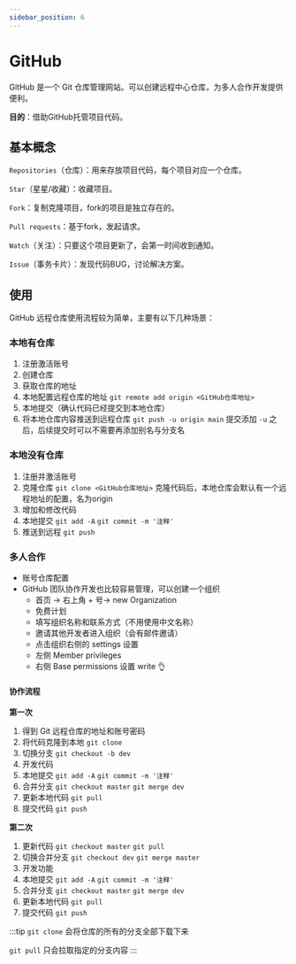```yaml
---
sidebar_position: 6
---
```


# GitHub

GitHub 是一个 Git 仓库管理网站。可以创建远程中心仓库，为多人合作开发提供便利。

**目的**：借助GitHub托管项目代码。

## 基本概念

`Repositories`（仓库）：用来存放项目代码，每个项目对应一个仓库。

`Star`（星星/收藏）：收藏项目。

`Fork`：复制克隆项目，fork的项目是独立存在的。

`Pull requests`：基于fork，发起请求。

`Watch`（关注）：只要这个项目更新了，会第一时间收到通知。

`Issue`（事务卡片）：发现代码BUG，讨论解决方案。

## 使用

GitHub 远程仓库使用流程较为简单，主要有以下几种场景：

### 本地有仓库

1. 注册激活账号
2. 创建仓库
3. 获取仓库的地址
4. 本地配置远程仓库的地址 `git remote add origin <GitHub仓库地址>`
5. 本地提交（确认代码已经提交到本地仓库）
6. 将本地仓库内容推送到远程仓库 `git push -u origin main` 提交添加 `-u` 之后，后续提交时可以不需要再添加别名与分支名

### 本地没有仓库

1. 注册并激活账号
2. 克隆仓库 `git clone <GitHub仓库地址>` 克隆代码后，本地仓库会默认有一个远程地址的配置，名为origin
3. 增加和修改代码
4. 本地提交 `git add -A` `git commit -m '注释'`
5. 推送到远程 `git push`

### 多人合作

- 账号仓库配置
- GitHub 团队协作开发也比较容易管理，可以创建一个组织
    - 首页 -> 右上角 + 号-> new Organization
    - 免费计划
    - 填写组织名称和联系方式（不用使用中文名称）
    - 邀请其他开发者进入组织（会有邮件邀请）
    - 点击组织右侧的 settings 设置
    - 左侧 Member privileges
    - 右侧 Base permissions 设置 write 👌

#### 协作流程

**第一次**

1. 得到 Git 远程仓库的地址和账号密码
2. 将代码克隆到本地 `git clone`
3. 切换分支 `git checkout -b dev`
4. 开发代码
5. 本地提交 `git add -A` `git commit -m '注释'`
6. 合并分支 `git checkout master` `git merge dev`
7. 更新本地代码 `git pull`
8. 提交代码 `git push`

**第二次**

1. 更新代码 `git checkout master` `git pull`
2. 切换合并分支 `git checkout dev` `git merge master`
3. 开发功能
4. 本地提交 `git add -A` `git commit -m '注释'`
5. 合并分支 `git checkout master` `git merge dev`
6. 更新本地代码 `git pull`
7. 提交代码 `git push`

:::tip
`git clone` 会将仓库的所有的分支全部下载下来

`git pull` 只会拉取指定的分支内容
:::
